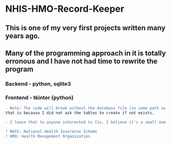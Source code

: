 # NHIS-HMO-Record-Keeper

## This is one of my very first projects written many years ago.
## Many of the programming approach in it is totally erronous and I have not had time to rewrite the program

### Backend - python, sqlite3
### Frontend - tkinter (python)

```diff
- Note: The code will break without the database file (in same path as addrecord.py);  
that is because I did not ask the tables to create if not exists.

- I leave that to anyone interested to fix, I believe it's a small one
```

```diff
! NHIS: National Health Insurance Scheme
! HMO: Health Management Organization
```

